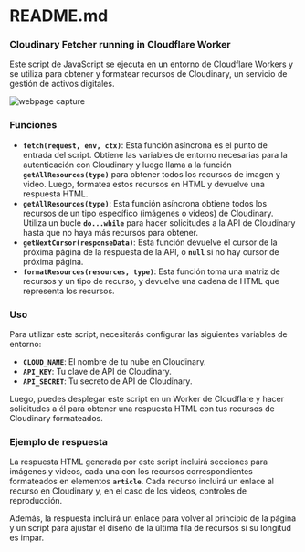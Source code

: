 # README.md

### ****Cloudinary Fetcher running in Cloudflare Worker****

Este script de JavaScript se ejecuta en un entorno de Cloudflare Workers y se utiliza para obtener y formatear recursos de Cloudinary, un servicio de gestión de activos digitales.

![webpage capture](webpage-capture.jpg)

### Funciones

- **`fetch(request, env, ctx)`**: Esta función asíncrona es el punto de entrada del script. Obtiene las variables de entorno necesarias para la autenticación con Cloudinary y luego llama a la función **`getAllResources(type)`** para obtener todos los recursos de imagen y video. Luego, formatea estos recursos en HTML y devuelve una respuesta HTML.
- **`getAllResources(type)`**: Esta función asíncrona obtiene todos los recursos de un tipo específico (imágenes o videos) de Cloudinary. Utiliza un bucle **`do...while`** para hacer solicitudes a la API de Cloudinary hasta que no haya más recursos para obtener.
- **`getNextCursor(responseData)`**: Esta función devuelve el cursor de la próxima página de la respuesta de la API, o **`null`** si no hay cursor de próxima página.
- **`formatResources(resources, type)`**: Esta función toma una matriz de recursos y un tipo de recurso, y devuelve una cadena de HTML que representa los recursos.

### Uso

Para utilizar este script, necesitarás configurar las siguientes variables de entorno:

- **`CLOUD_NAME`**: El nombre de tu nube en Cloudinary.
- **`API_KEY`**: Tu clave de API de Cloudinary.
- **`API_SECRET`**: Tu secreto de API de Cloudinary.

Luego, puedes desplegar este script en un Worker de Cloudflare y hacer solicitudes a él para obtener una respuesta HTML con tus recursos de Cloudinary formateados.

### Ejemplo de respuesta

La respuesta HTML generada por este script incluirá secciones para imágenes y videos, cada una con los recursos correspondientes formateados en elementos **`article`**. Cada recurso incluirá un enlace al recurso en Cloudinary y, en el caso de los videos, controles de reproducción.

Además, la respuesta incluirá un enlace para volver al principio de la página y un script para ajustar el diseño de la última fila de recursos si su longitud es impar.
